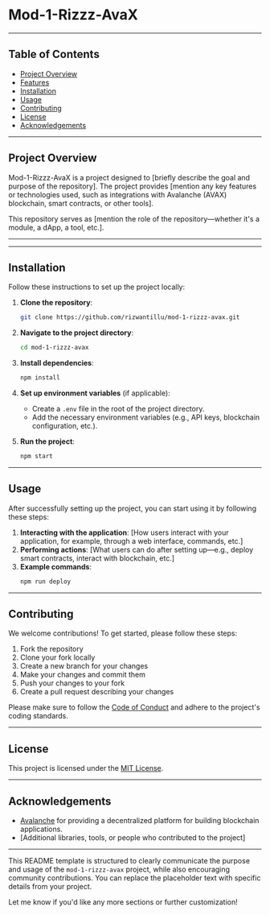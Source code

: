 # Mod-1-Rizzz-AvaX



---

## Table of Contents

- [Project Overview](#project-overview)
- [Features](#features)
- [Installation](#installation)
- [Usage](#usage)
- [Contributing](#contributing)
- [License](#license)
- [Acknowledgements](#acknowledgements)

---

## Project Overview

Mod-1-Rizzz-AvaX is a project designed to [briefly describe the goal and purpose of the repository]. The project provides [mention any key features or technologies used, such as integrations with Avalanche (AVAX) blockchain, smart contracts, or other tools].

This repository serves as [mention the role of the repository—whether it's a module, a dApp, a tool, etc.].

---



---

## Installation

Follow these instructions to set up the project locally:

1. **Clone the repository**:
   ```bash
   git clone https://github.com/rizwantillu/mod-1-rizzz-avax.git
   ```

2. **Navigate to the project directory**:
   ```bash
   cd mod-1-rizzz-avax
   ```

3. **Install dependencies**:
   ```bash
   npm install
   ```

4. **Set up environment variables** (if applicable):
   - Create a `.env` file in the root of the project directory.
   - Add the necessary environment variables (e.g., API keys, blockchain configuration, etc.).

5. **Run the project**:
   ```bash
   npm start
   ```

---

## Usage

After successfully setting up the project, you can start using it by following these steps:

1. **Interacting with the application**: [How users interact with your application, for example, through a web interface, commands, etc.]
2. **Performing actions**: [What users can do after setting up—e.g., deploy smart contracts, interact with blockchain, etc.]
3. **Example commands**: 
   ```bash
   npm run deploy
   ```

---

## Contributing

We welcome contributions! To get started, please follow these steps:

1. Fork the repository
2. Clone your fork locally
3. Create a new branch for your changes
4. Make your changes and commit them
5. Push your changes to your fork
6. Create a pull request describing your changes

Please make sure to follow the [Code of Conduct](#) and adhere to the project's coding standards.

---

## License

This project is licensed under the [MIT License](LICENSE).

---

## Acknowledgements

- [Avalanche](https://avax.network/) for providing a decentralized platform for building blockchain applications.
- [Additional libraries, tools, or people who contributed to the project]

---

This README template is structured to clearly communicate the purpose and usage of the `mod-1-rizzz-avax` project, while also encouraging community contributions. You can replace the placeholder text with specific details from your project.

Let me know if you'd like any more sections or further customization!
